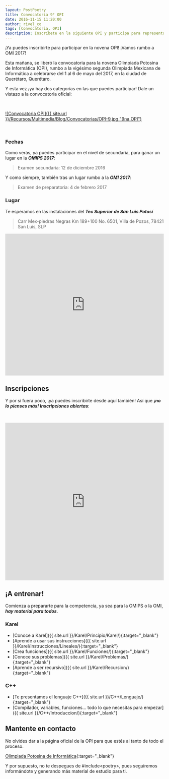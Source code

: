 ```yaml
---
layout: PostPoetry
title: Convocatoria 9° OPI
date: 2016-11-15 11:20:00
author: rivel_co
tags: [Convocatoria, OPI]
description: Inscríbete en la siguiente OPI y participa para representar a San Luis Potosí en la OMI 2017
---
```


¡Ya puedes inscribirte para participar en la novena OPI! ¡Vamos rumbo a OMI 2017!

Esta mañana, se liberó la convocatoria para la novena Olimpiada Potosina de Informática (OPI), rumbo a la vigésimo segunda Olimpiada Mexicana de Informática a celebrarse del 1 al 6 de mayo del 2017, en la ciudad de Querétaro, Querétaro.

Y esta vez ¡ya hay dos categorías en las que puedes participar! Dale un vistazo a la convocatoria oficial:

&nbsp;

<a href="{{ site.url }}/Recursos/Multimedia/Blog/Convocatorias/OPI-9.jpg" data-lightbox="image-1">![Convocatoria OPI]({{ site.url }}/Recursos/Multimedia/Blog/Convocatorias/OPI-9.jpg "9na OPI")</a>

&nbsp;

### Fechas

Como verás, ya puedes participar en el nivel de secundaria, para ganar un lugar en la ***OMIPS 2017***:

> Examen secundaria: 12 de diciembre 2016

Y como siempre, también tras un lugar rumbo a la ***OMI 2017***:

> Examen de preparatoria: 4 de febrero 2017

### Lugar

Te esperamos en las instalaciones del ***Tec Superior de San Luis Potosí***

> Carr Mex-piedras Negras Km 189+100 No. 6501, Villa de Pozos, 78421 San Luis, SLP

<iframe src="https://www.google.com/maps/embed?pb=!1m14!1m8!1m3!1d14790.32314873999!2d-100.87177632701416!3d22.06562608766251!3m2!1i1024!2i768!4f13.1!3m3!1m2!1s0x0%3A0x716b9ca157887020!2sInstituto+Tecnol%C3%B3gico+Superior+De+San+Luis+Potos%C3%AD!5e0!3m2!1ses!2smx!4v1479936925950" width="100%" height="450" frameborder="0" style="border:0" allowfullscreen></iframe>

## Inscripciones

Y por si fuera poco, ¡ya puedes inscribirte desde aquí también! Así que ***¡no lo pienses más! Inscripciones abiertas***:

&nbsp;

<iframe src="https://docs.google.com/forms/d/e/1FAIpQLSee248qVs7JFj7TsZP_tAky55vT4Lit9hZHM6pxFKFYYgtxqQ/viewform?embedded=true" width="100%" height="500" frameborder="0" marginheight="0" marginwidth="0">Cargando...</iframe>

## ¡A entrenar!

Comienza a prepararte para la competencia, ya sea para la OMIPS o la OMI, ***hay material para todos***.

### Karel

- [Conoce a Karel]({{ site.url }}/Karel/Principio/Karel/){:target="_blank"}
- [Aprende a usar sus instrucciones]({{ site.url }}/Karel/Instrucciones/Lineales/){:target="_blank"}
- [Crea funciones]({{ site.url }}/Karel/Funciones/){:target="_blank"}
- [Conoce sus problemas]({{ site.url }}/Karel/Problemas/){:target="_blank"}
- [Aprende a ser recursivo]({{ site.url }}/Karel/Recursion/){:target="_blank"}

### C++

- [Te presentamos el lenguaje C++]({{ site.url }}/C++/Lenguaje/){:target="_blank"}
- [Compilador, variables, funciones... todo lo que necesitas para empezar]({{ site.url }}/C++/Introduccion/){:target="_blank"}

## Mantente en contacto

No olvides dar <i class="fa fa-thumbs-o-up" aria-hidden="true"></i> a la página oficial de la OPI para que estés al tanto de todo el proceso.

<i class="fa fa-facebook-square" aria-hidden="true"></i> [Olimpiada Potosina de Informática](https://www.facebook.com/olimpiada.potosina.de.informatica){:target="_blank"}

Y por supuesto, no te despegues de \#include&lt;<int>poetry</int>&gt;, pues seguiremos informándote y generando más material de estudio para ti.